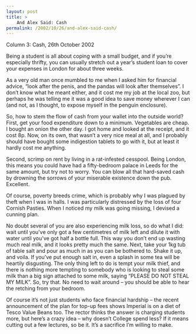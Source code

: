 ```yaml
---
layout: post
title: >
    And Alex Said: Cash
permalink: /2002/10/26/and-alex-said-cash/
---
```

Column 3: Cash, 26th October 2002

Being a student is all about coping with a small budget, and if you’re especially thrifty, you can usually stretch out a year’s student loan to cover your expenses in London for about three weeks.

As a very old man once mumbled to me when I asked him for financial advice, “look after the penis, and the pandas will look after themselves”. I don’t know what he meant either, and it cost me my job at the local zoo, but perhaps he was telling me it was a good idea to save money wherever I can (and not, as I thought, to expose myself in the penguin enclosure).

So, how to stem the flow of cash from your wallet into the outside world? First, get your food expenditure down to a minimum. Vegetables are cheap. I bought an onion the other day. I got home and looked at the receipt, and it cost 8p. Now, on its own, that wasn’t a very nice meal at all, and I probably should have bought some indigestion tablets to go with it, but at least it hardly cost me anything.

Second, scrimp on rent by living in a rat-infested cesspool. Being London, this means you could have had a fifty-bedroom palace in Leeds for the same amount, but try not to worry. You can blow all that hard-saved cash by drowning the sorrows of your miserable existence down the pub. Excellent.

Of course, poverty breeds crime, which is probably why I was plagued by theft when I was in halls. I was particularly distressed by the loss of four Cornish Pasties. When I noticed my milk was going missing, I devised a cunning plan.

No doubt several of you are also experiencing milk loss, so do what I did: wait until you've only got a few centimetres of milk left and dilute it with water until you've got half a bottle full. This way you don’t end up wasting much real milk, and it looks pretty much the same. Next, take your 1kg tub of table salt and pour as much in as you can be bothered to. Shake it up, and voila. If you’ve put enough salt in, even a splash in some tea will be heartily disgusting. The only thing left to do is tempt your milk thief, and there is nothing more tempting to somebody who is looking to steal some milk than a big sign attached to some milk, saying “PLEASE DO NOT STEAL MY MILK”. So, try that. No need to wait around – you should be able to hear the retching from your bedroom.

Of course it’s not just students who face financial hardship – the recent announcement of the plan for top-up fees shows Imperial is on a diet of Tesco Value Beans too. The rector thinks the answer is charging students more, but here’s a crazy idea – why doesn’t College spend less? If it means cutting out a few lectures, so be it. It’s a sacrifice I’m willing to make.